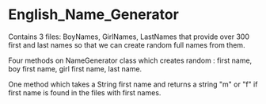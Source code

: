 # English_Name_Generator


Contains 3 files: BoyNames, GirlNames, LastNames that provide over 300 first and last names
so that we can create random full names from them.

Four methods on NameGenerator class which creates random : first name, boy first name, girl first name, last name.

One method which takes a String first name and returns a string "m" or "f" if first name is found in the files with first names.
